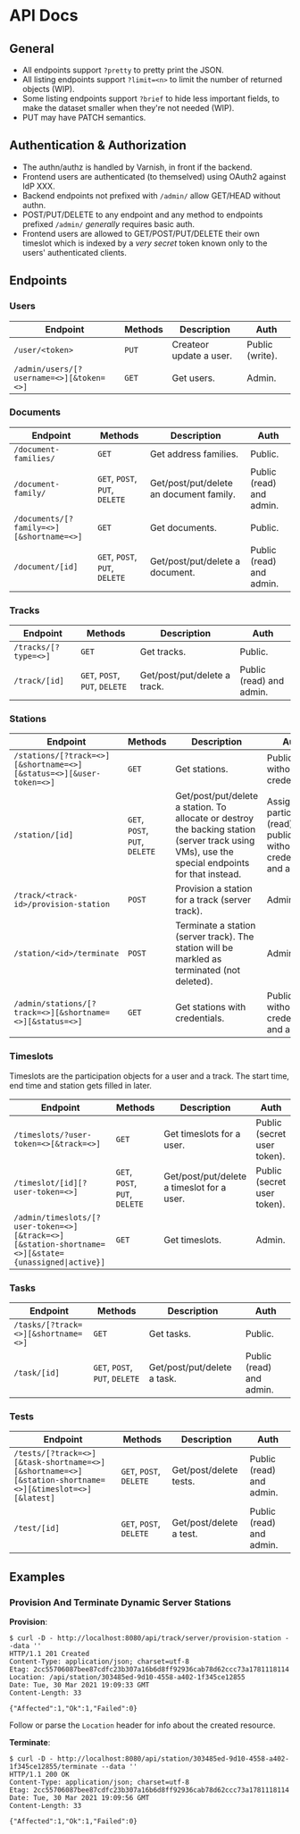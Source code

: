 # API Docs

## General

- All endpoints support `?pretty` to pretty print the JSON.
- All listing endpoints support `?limit=<n>` to limit the number of returned objects (WIP).
- Some listing endpoints support `?brief` to hide less important fields, to make the dataset smaller when they're not needed (WIP).
- PUT may have PATCH semantics.

## Authentication & Authorization

- The authn/authz is handled by Varnish, in front if the backend.
- Frontend users are authenticated (to themselved) using OAuth2 against IdP XXX.
- Backend endpoints not prefixed with `/admin/` allow GET/HEAD without authn.
- POST/PUT/DELETE to any endpoint and any method to endpoints prefixed `/admin/` _generally_ requires basic auth.
- Frontend users are allowed to GET/POST/PUT/DELETE their own timeslot which is indexed by a _very secret_ token known only to the users' authenticated clients.

## Endpoints

### Users

| Endpoint | Methods | Description | Auth |
| - | - | - | - |
| `/user/<token>` | `PUT` | Createor update a user. | Public (write). |
| `/admin/users/[?username=<>][&token=<>]` | `GET` | Get users. | Admin. |

### Documents

| Endpoint | Methods | Description | Auth |
| - | - | - | - |
| `/document-families/` | `GET` | Get address families. | Public. |
| `/document-family/` | `GET`, `POST`, `PUT`, `DELETE` | Get/post/put/delete an document family. | Public (read) and admin. |
| `/documents/[?family=<>][&shortname=<>]` | `GET` | Get documents. | Public. |
| `/document/[id]` | `GET`, `POST`, `PUT`, `DELETE` | Get/post/put/delete a document. | Public (read) and admin. |

### Tracks

| Endpoint | Methods | Description | Auth |
| - | - | - | - |
| `/tracks/[?type=<>]` | `GET` | Get tracks. | Public. |
| `/track/[id]` | `GET`, `POST`, `PUT`, `DELETE` | Get/post/put/delete a track. | Public (read) and admin. |

### Stations

| Endpoint | Methods | Description | Auth |
| - | - | - | - |
| `/stations/[?track=<>][&shortname=<>][&status=<>][&user-token=<>]` | `GET` | Get stations. | Public (read without credentials). |
| `/station/[id]` | `GET`, `POST`, `PUT`, `DELETE` | Get/post/put/delete a station. To allocate or destroy the backing station (server track using VMs), use the special endpoints for that instead. | Assigned participant (read), public (read without credentials) and admin. |
| `/track/<track-id>/provision-station` | `POST` | Provision a station for a track (server track). | Admin. |
| `/station/<id>/terminate` | `POST` | Terminate a station (server track). The station will be markled as terminated (not deleted). | Admin. |
| `/admin/stations/[?track=<>][&shortname=<>][&status=<>]` | `GET` | Get stations with credentials. | Public (read without credentials) and admin. |

### Timeslots

Timeslots are the participation objects for a user and a track. The start time, end time and station gets filled in later.

| Endpoint | Methods | Description | Auth |
| - | - | - | - |
| `/timeslots/?user-token=<>[&track=<>]` | `GET` | Get timeslots for a user. | Public (secret user token). |
| `/timeslot/[id][?user-token=<>]` | `GET`, `POST`, `PUT`, `DELETE` | Get/post/put/delete a timeslot for a user. | Public (secret user token). |
| `/admin/timeslots/[?user-token=<>][&track=<>][&station-shortname=<>][&state={unassigned\|active}]` | `GET` | Get timeslots. | Admin. |

### Tasks

| Endpoint | Methods | Description | Auth |
| - | - | - | - |
| `/tasks/[?track=<>][&shortname=<>]` | `GET` | Get tasks. | Public. |
| `/task/[id]` | `GET`, `POST`, `PUT`, `DELETE` | Get/post/put/delete a task. | Public (read) and admin. |

### Tests

| Endpoint | Methods | Description | Auth |
| - | - | - | - |
| `/tests/[?track=<>][&task-shortname=<>][&shortname=<>][&station-shortname=<>][&timeslot=<>][&latest]` | `GET`, `POST`, `DELETE` | Get/post/delete tests. | Public (read) and admin. |
| `/test/[id]` | `GET`, `POST`, `DELETE` | Get/post/delete a test. | Public (read) and admin. |

## Examples

### Provision And Terminate Dynamic Server Stations

**Provision**:

```
$ curl -D - http://localhost:8080/api/track/server/provision-station --data ''
HTTP/1.1 201 Created
Content-Type: application/json; charset=utf-8
Etag: 2cc55706087bee87cdfc23b307a16b6d8ff92936cab78d62ccc73a1781118114
Location: /api/station/303485ed-9d10-4558-a402-1f345ce12855
Date: Tue, 30 Mar 2021 19:09:33 GMT
Content-Length: 33

{"Affected":1,"Ok":1,"Failed":0}
```

Follow or parse the `Location` header for info about the created resource.

**Terminate**:

```
$ curl -D - http://localhost:8080/api/station/303485ed-9d10-4558-a402-1f345ce12855/terminate --data ''
HTTP/1.1 200 OK
Content-Type: application/json; charset=utf-8
Etag: 2cc55706087bee87cdfc23b307a16b6d8ff92936cab78d62ccc73a1781118114
Date: Tue, 30 Mar 2021 19:09:56 GMT
Content-Length: 33

{"Affected":1,"Ok":1,"Failed":0}

```
